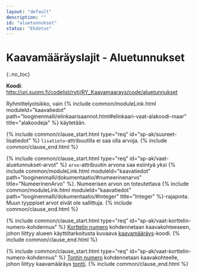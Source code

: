 ```yaml
---
layout: "default"
description: ""
id: "aluetunnukset"
status: "Ehdotus"
---
```

# Kaavamääräyslajit - Aluetunnukset
{:.no_toc}

**Koodi**: <http://uri.suomi.fi/codelist/rytj/RY_Kaavamaarays/code/aluetunnukset>

Ryhmittelyotsikko, vain {% include common/moduleLink.html moduleId="kaavatiedot" path="looginenmalli/elinkaarisaannot.html#elinkaari-vaat-alakoodi-maar" title="alakoodeja" %} käytetään.

{% include common/clause_start.html type="req" id="sp-ak/suureet-lisatiedot" %}
```lisatieto```-attribuutilla ei saa olla arvoja.
{% include common/clause_end.html %}

{% include common/clause_start.html type="req" id="sp-ak/vaat-aluetunnukset-arvot" %}
```arvo```-attribuutin arvona saa esiintyä yksi {% include common/moduleLink.html moduleId="kaavatiedot" path="looginenmalli/dokumentaatio/#numeerinenarvo" title="NumeerinenArvo" %}.  Numeerisen arvon on toteutettava {% include common/moduleLink.html moduleId="kaavatiedot" path="looginenmalli/dokumentaatio/#integer" title="Integer" %}-rajapinta. Muun tyyppiset arvot eivät ole sallittuja.
{% include common/clause_end.html %}

{% include common/clause_start.html type="req" id="sp-ak/vaat-korttelin-numero-kohdennus" %}
[Korttelin numero](<http://uri.suomi.fi/codelist/rytj/RY_Kaavamaarays/code/korttelinNumero>) kohdennetaan
 kaavakohteeseen, johon liittyy alueen käyttötarkoitusta kuvaava [kaavamääräys](http://uri.suomi.fi/codelist/rytj/RY_Kaavamaarays)-koodi.
{% include common/clause_end.html %}

{% include common/clause_start.html type="req" id="sp-ak/vaat-korttelin-numero-kohdennus" %}
[Tontin numero](<http://uri.suomi.fi/codelist/rytj/RY_Kaavamaarays/code/tontinNumero>) kohdennetaan kaavakohteelle, johon liittyy kaavamääräys [tontti](http://uri.suomi.fi/codelist/rytj/RY_Kaavamaarays/code/tontti).
{% include common/clause_end.html %}